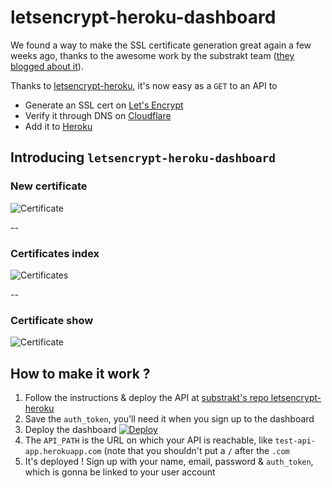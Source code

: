 # letsencrypt-heroku-dashboard

We found a way to make the SSL certificate generation great again a few weeks ago, thanks to the awesome work by the substrakt team ([they blogged about it](https://substrakt.com/heroku-ssl-me-weve-come-a-long-way/)). 

Thanks to [letsencrypt-heroku](https://github.com/substrakt/letsencrypt-heroku/), it's now easy as a `GET` to an API to
- Generate an SSL cert on [Let's Encrypt](https://letsencrypt.org/)
- Verify it through DNS on [Cloudflare](https://www.cloudflare.com/)
- Add it to [Heroku](https://heroku.com)

## Introducing `letsencrypt-heroku-dashboard`

### New certificate
![Certificate](http://i.imgur.com/gNp2aSi.png)

--

### Certificates index
![Certificates](http://i.imgur.com/rxyF0Hi.png)

--

### Certificate show
![Certificate](http://i.imgur.com/X87J7ol.png)

## How to make it work ?

1. Follow the instructions & deploy the API at [substrakt's repo letsencrypt-heroku](https://github.com/substrakt/letsencrypt-heroku/)
2. Save the `auth_token`, you'll need it when you sign up to the dashboard
3. Deploy the dashboard [![Deploy](https://www.herokucdn.com/deploy/button.svg)](https://heroku.com/deploy)
4. The `API_PATH` is the URL on which your API is reachable, like `test-api-app.herokuapp.com` (note that you shouldn't put a `/` after the `.com`
5. It's deployed ! Sign up with your name, email, password & `auth_token`, which is gonna be linked to your user account

